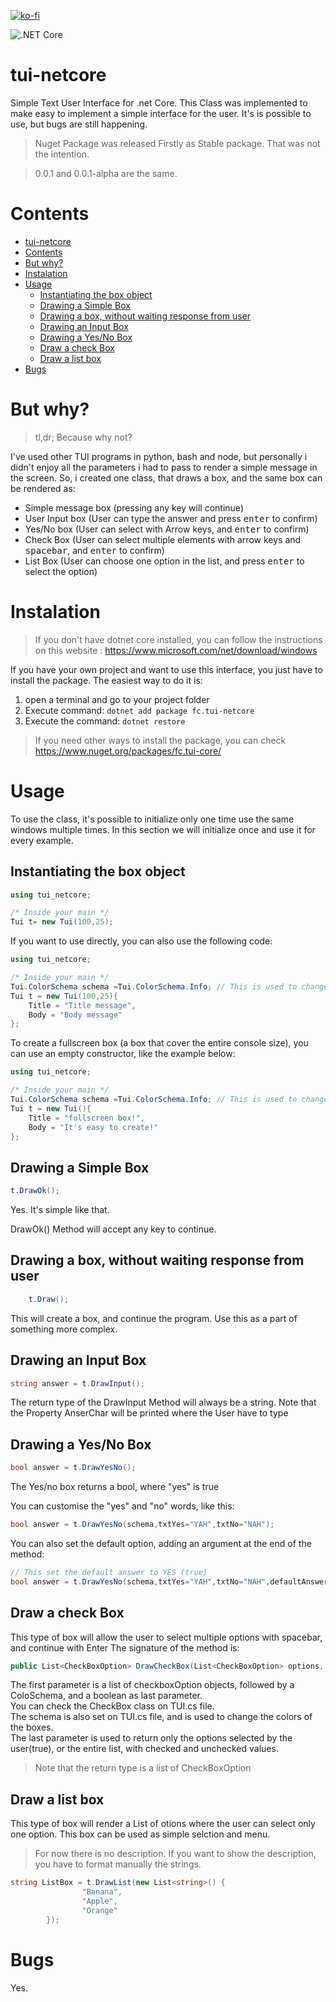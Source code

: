 [![ko-fi](https://www.ko-fi.com/img/githubbutton_sm.svg)](https://ko-fi.com/L3L01VSK2)

![.NET Core](https://github.com/fcrozetta/tui-netcore/workflows/.NET%20Core/badge.svg)
# tui-netcore
Simple Text User Interface for .net Core.
This Class was implemented to make easy to implement a simple interface for the user.
It's is possible to use, but bugs are still happening.

> Nuget Package was released Firstly as Stable package. That was not the intention.

>0.0.1 and 0.0.1-alpha are the same.

# Contents
- [tui-netcore](#tui-netcore)
- [Contents](#contents)
- [But why?](#but-why)
- [Instalation](#instalation)
- [Usage](#usage)
    - [Instantiating the box object](#instantiating-the-box-object)
    - [Drawing a Simple Box](#drawing-a-simple-box)
    - [Drawing a box, without waiting response from user](#drawing-a-box--without-waiting-response-from-user)
    - [Drawing an Input Box](#drawing-an-input-box)
    - [Drawing a Yes/No Box](#drawing-a-yes-no-box)
    - [Draw a check Box](#draw-a-check-box)
    - [Draw a list box](#draw-a-list-box)
- [Bugs](#bugs)

# But why?
>tl,dr; Because why not?

I've used other TUI programs in python, bash and node, but personally i didn't enjoy all the parameters i had to pass to render a simple message in the screen. So, i created one class, that draws a box, and the same box can be rendered as:
- Simple message box (pressing any key will continue)
- User Input box (User can type the answer and press <kbd>enter</kbd> to confirm)
- Yes/No box (User can select with Arrow keys, and <kbd>enter</kbd> to confirm)
- Check Box (User can select multiple elements with arrow keys and <kbd>spacebar</kbd>, and <kbd>enter</kbd> to confirm)
- List Box (User can choose one option in the list, and press <kbd>enter</kbd> to select the option) 



# Instalation

> If you don't have dotnet core installed, you can follow the instructions on this website : https://www.microsoft.com/net/download/windows

If you have your own project and want to use this interface, you just have to install the package. The easiest way to do it is:
1. open a terminal and go to your project folder
2. Execute command:
    `dotnet add package fc.tui-netcore`
3. Execute the command:
    `dotnet restore`

> If you need other ways to install the package, you can check https://www.nuget.org/packages/fc.tui-core/

# Usage
To use the class, it's possible to initialize only one time use the same windows multiple times. In this section we will initialize once and use it for every example.

## Instantiating the box object

```csharp
using tui_netcore;

/* Inside your main */
Tui t= new Tui(100,25);
```

If you want to use directly, you can also use the following code:
```csharp
using tui_netcore;

/* Inside your main */
Tui.ColorSchema schema =Tui.ColorSchema.Info; // This is used to change the color of the box
Tui t = new Tui(100,25){
    Title = "Title message",
    Body = "Body message"
};
```

To create a fullscreen box (a box that cover the entire console size), you can use an empty constructor, like the example below:

```csharp
using tui_netcore;

/* Inside your main */
Tui.ColorSchema schema =Tui.ColorSchema.Info; // This is used to change the color of the box
Tui t = new Tui(){
    Title = "fullscreen box!",
    Body = "It's easy to create!"
};
```


## Drawing a Simple Box
```csharp
t.DrawOk();
```
Yes. It's simple like that. 

DrawOk() Method will accept any key to continue.



## Drawing a box, without waiting response from user
```csharp
    t.Draw();
```
This will create a box, and continue the program. Use this as a part of something more complex.

## Drawing an Input Box
```csharp
string answer = t.DrawInput();
```
The return type of the DrawInput Method will always be a string. 
Note that the Property AnserChar will be printed where the User have to type

## Drawing a Yes/No Box
```csharp
bool answer = t.DrawYesNo();
```
The Yes/no box returns a bool, where "yes" is true

You can customise the "yes" and "no" words, like this:
```csharp
bool answer = t.DrawYesNo(schema,txtYes="YAH",txtNo="NAH");
```
You can also set the default option, adding an argument at the end of the method:
```csharp
// This set the default answer to YES (true)
bool answer = t.DrawYesNo(schema,txtYes="YAH",txtNo="NAH",defaultAnswer=true);
```
## Draw a check Box
This type of box will allow the user to select multiple options with spacebar, and continue with Enter
The signature of the method is:
```csharp
public List<CheckBoxOption> DrawCheckBox(List<CheckBoxOption> options, ColorSchema schema = ColorSchema.Regular, bool onlyChecked = true)
```
The first parameter is a list of checkboxOption objects, followed by a ColoSchema, and a boolean as last parameter.<br> You can check the CheckBox class on TUI.cs file.<br>The schema is also set on TUI.cs file, and is used to change the colors of the boxes.<br> The last parameter is used to return only the options selected by the user(true), or the entire list, with checked and unchecked values.

>Note that the return type is a list of CheckBoxOption

## Draw a list box
This type of box will render a List of otions where the user can select only one option. This box can be used as simple selction and menu.

>For now there is no description. If you want to show the description, you have to format manually the strings.
```csharp
string ListBox = t.DrawList(new List<string>() {
                "Banana",
                "Apple",
                "Orange"
        });
```

# Bugs
Yes.
